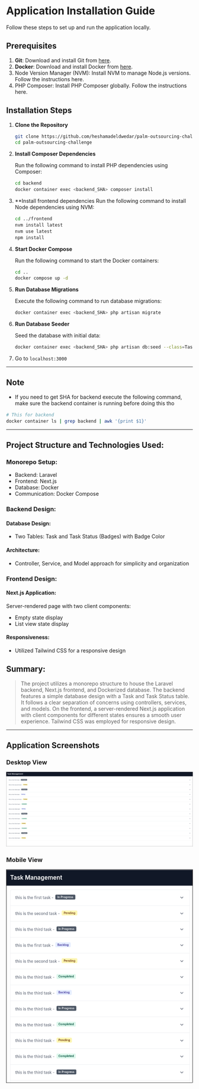 # Application Installation Guide

Follow these steps to set up and run the application locally.

## Prerequisites
1. **Git**: Download and install Git from [here](https://git-scm.com/).
2. **Docker**: Download and install Docker from [here](https://www.docker.com/).
3. Node Version Manager (NVM): Install NVM to manage Node.js versions. Follow the instructions here.
4. PHP Composer: Install PHP Composer globally. Follow the instructions here.

## Installation Steps

1. **Clone the Repository**
   
   ```bash
   git clone https://github.com/heshamadeldwedar/palm-outsourcing-challenge
   cd palm-outsourcing-challenge
   ```
2. **Install Composer Dependencies**
   
   Run the following command to install PHP dependencies using Composer:
   
   ```bash
   cd backend
   docker container exec <backend_SHA> composer install
   ```

3. **Install frontend dependencies
   Run the following command to install Node dependencies using NVM:
   
   ```bash
   cd ../frontend
   nvm install latest
   nvm use latest
   npm install
   ```

4. **Start Docker Compose**
   
   Run the following command to start the Docker containers:
   
   ```bash
   cd ..
   docker compose up -d
   ```


5. **Run Database Migrations**
   
   Execute the following command to run database migrations:
   
   ```bash
   docker container exec <backend_SHA> php artisan migrate
   ```

6. **Run Database Seeder**
   
   Seed the database with initial data:
   
   ```bash
   docker container exec <backend_SHA> php artisan db:seed --class=TaskSeed
   ```


7. Go to `localhost:3000` 

---

## Note
- If you need to get SHA for backend execute the following command, make sure the backend container is running before doing this tho

```bash
# This for backend 
docker container ls | grep backend | awk '{print $1}' 
```

---

## Project Structure and Technologies Used:
### Monorepo Setup:
- Backend: Laravel
- Frontend: Next.js
- Database: Docker
- Communication: Docker Compose

### Backend Design:
#### Database Design:
- Two Tables: Task and Task Status (Badges) with Badge Color
#### Architecture:
- Controller, Service, and Model approach for simplicity and organization

### Frontend Design:
#### Next.js Application:
Server-rendered page with two client components:
- Empty state display
- List view state display

#### Responsiveness:
- Utilized Tailwind CSS for a responsive design

## Summary:
> The project utilizes a monorepo structure to house the Laravel backend, Next.js frontend, and Dockerized database. The backend features a simple database design with a Task and Task Status table. It follows a clear separation of concerns using controllers, services, and models. On the frontend, a server-rendered Next.js application with client components for different states ensures a smooth user experience. Tailwind CSS was employed for responsive design. 

---

## Application Screenshots

### Desktop View
![Desktop View](desktop.png)

### Mobile View
![Mobile View](/mobile.png)